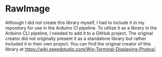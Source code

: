 # RawImage
Although I did not create this library myself, I had to include it in my repository for use in the Arduino CI pipeline. To utilize it as a library in the Arduino CLI pipeline, I needed to add it to a GitHub project. The original creator did not originally present it as a standalone library but rather included it in their own project. You can find the original creator of this library at https://wiki.seeedstudio.com/Wio-Terminal-Displaying-Photos/.
